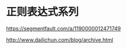 

# 正则表达式系列

https://segmentfault.com/a/1190000012471749

http://www.dailichun.com/blog/archive.html